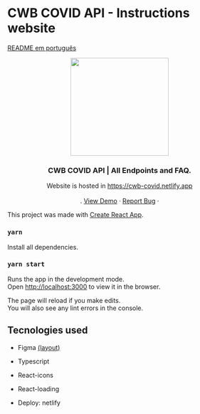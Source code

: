
# CWB COVID API - Instructions website
[README em português](README.pt.md)
<p align="center">
  <a href="https://cwb-covid.netlify.app/">
    <img src="https://cdn.discordapp.com/attachments/685226653764550671/789647227165343754/logo512.png" width="220px" />
  </a>

  <h3 align="center">CWB COVID API | All Endpoints and FAQ.</h3>
  <p align="center">
    Website is hosted in <a href="https://cwb-covid.netlify.app/">https://cwb-covid.netlify.app</a>
    <br />
    <br />
    .
    <a href="https://cwb-covid.netlify.app/">View Demo</a>
    ·
    <a href="mailto:marcelorissette15@gmail.com">Report Bug</a>
    ·
    <br />
  </p>

</p>

This project was made with [Create React App](https://github.com/facebook/create-react-app).

### `yarn`

Install all dependencies.

### `yarn start`

Runs the app in the development mode.\
Open [http://localhost:3000](http://localhost:3000) to view it in the browser.

The page will reload if you make edits.\
You will also see any lint errors in the console.

## Tecnologies used

- Figma [(layout)](https://www.figma.com/file/oE1JPRJD47NX5B16YE7yxI/CWB-API)

- Typescript

- React-icons

- React-loading

- Deploy: netlify

